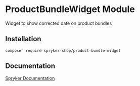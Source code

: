 # ProductBundleWidget Module

Widget to show corrected date on product bundles

## Installation

```
composer require spryker-shop/product-bundle-widget
```

## Documentation

[Spryker Documentation](https://academy.spryker.com)
